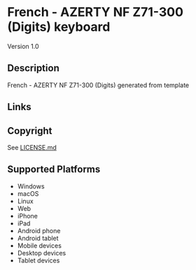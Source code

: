 French - AZERTY NF Z71-300 (Digits) keyboard
==============

Version 1.0

Description
-----------
French - AZERTY NF Z71-300 (Digits) generated from template

Links
-----

Copyright
---------
See [LICENSE.md](LICENSE.md)

Supported Platforms
-------------------
 * Windows
 * macOS
 * Linux
 * Web
 * iPhone
 * iPad
 * Android phone
 * Android tablet
 * Mobile devices
 * Desktop devices
 * Tablet devices

